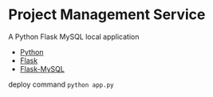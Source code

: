 # Project Management Service

A Python Flask MySQL local application

- [Python](https://www.python.org/downloads/)
- [Flask](http://flask.pocoo.org/)
- [Flask-MySQL](https://flask-mysql.readthedocs.io/en/latest/)

deploy command ```python app.py```
